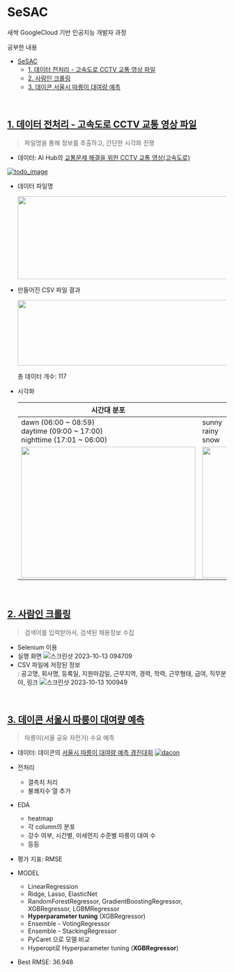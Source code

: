 # SeSAC
새싹 GoogleCloud 기반 인공지능 개발자 과정

공부한 내용
- [SeSAC](#sesac)
  - [1. 데이터 전처리 - 고속도로 CCTV 교통 영상 파일](#1-데이터-전처리---고속도로-cctv-교통-영상-파일)
  - [2. 사람인 크롤링](#2-사람인-크롤링)
  - [3. 데이콘 서울시 따릉이 대여량 예측](#3-데이콘-서울시-따릉이-대여량-예측)

<br>

## [1. 데이터 전처리 - 고속도로 CCTV 교통 영상 파일](https://github.com/timmyeos/SeSAC/tree/main/1.%20Data%20Preprocessing%20-%20highway)

> 파일명을 통해 정보를 추출하고, 간단한 시각화 진행

- 데이터: AI Hub의 [교통문제 해결을 위한 CCTV 교통 영상(고속도로)](https://www.aihub.or.kr/aihubdata/data/view.do?currMenu=&topMenu=&aihubDataSe=data&dataSetSn=164)
  
[![todo_image](https://github.com/timmyeos/SeSAC/assets/97524127/a0107a5a-7a9c-4b38-9323-df17624f271b)](https://www.aihub.or.kr/aihubdata/data/view.do?currMenu=&topMenu=&aihubDataSe=data&dataSetSn=164)



- 데이터 파일명
  
    <img src="https://github.com/timmyeos/SeSAC/assets/97524127/6ddccf54-6a63-4355-ab42-105bd199c351" width="630" height="190" />

- 만들어진 CSV 파일 결과

    <img src="https://github.com/timmyeos/SeSAC/assets/97524127/48502bae-4905-4527-a92f-61f77dfa3041" width="630" height="150" />
    
    총 데이터 개수: 117
  

- 시각화

    |  시간대 분포  | 날씨 분포  |
    |---|---|
    |dawn (06:00 ~ 08:59) <br> daytime (09:00 ~ 17:00) <br> nighttime (17:01 ~ 06:00)   | sunny <br> rainy <br> snow  |
    | <img src="https://github.com/timmyeos/SeSAC/assets/97524127/b4dc48c4-f61b-4c65-bfa1-f56a078cbf48" width="400" height="300" />  | <img src="https://github.com/timmyeos/SeSAC/assets/97524127/2f4396c0-17e3-4cba-af32-dd24e1451af8" width="400" height="300" />  |

<br>

## [2. 사람인 크롤링](https://github.com/timmyeos/SeSAC/tree/main/2.%20saramin_crawling)

> 검색어를 입력받아서, 검색된 채용정보 수집

- Selenium 이용
- 실행 화면
  ![스크린샷 2023-10-13 094709](https://github.com/sessac-gcpAI-1st/saramin-repo-2/assets/97524127/0d3eff54-26de-46fa-8596-fe47b903f41a)
- CSV 파일에 저장된 정보 <br>
  : 공고명, 회사명, 등록일, 지원마감일, 근무지역, 경력, 학력, 근무형태, 급여, 직무분야, 링크
  ![스크린샷 2023-10-13 100949](https://github.com/sessac-gcpAI-1st/saramin-repo-1/assets/97524127/5cfb97f3-4f15-4b95-84e3-94e4626d7c2d)

<br>


## [3. 데이콘 서울시 따릉이 대여량 예측](https://github.com/timmyeos/SeSAC/tree/main/3.%20Seoul_bike_ttareungi)

> 따릉이(서울 공유 자전거) 수요 예측
> 
- 데이터: 데이콘의 [서울시 따릉이 대여량 예측 경진대회](https://dacon.io/competitions/open/235576/overview/description)
[![dacon](https://github.com/timmyeos/SeSAC/assets/97524127/fa151047-3c5a-426a-a2ed-d2650dd46e2e)](https://dacon.io/competitions/open/235576/overview/description)

- 전처리
  - 결측치 처리
  - 불쾌지수 열 추가
- EDA
  - heatmap
  - 각 column의 분포
  - 강수 여부, 시간별, 미세먼지 수준별 따릉이 대여 수
  - 등등
- 평가 지표: RMSE
- MODEL
  - LinearRegression
  - Ridge, Lasso, ElasticNet
  - RandomForestRegressor, GradientBoostingRegressor, XGBRegressor, LGBMRegressor
  - **Hyperparameter tuning** (XGBRegressor)
  - Ensemble - VotingRegressor
  - Ensemble - StackingRegressor
  - PyCaret 으로 모델 비교
  - Hyperopt로 Hyperparameter tuning (**XGBRegressor**)
- Best RMSE: 36.948


